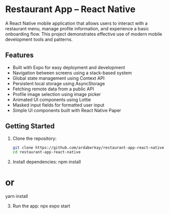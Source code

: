 # Restaurant App – React Native

A React Native mobile application that allows users to interact with a restaurant menu, manage profile information, and experience a basic onboarding flow. This project demonstrates effective use of modern mobile development tools and patterns.

## Features

- Built with Expo for easy deployment and development
- Navigation between screens using a stack-based system
- Global state management using Context API
- Persistent local storage using AsyncStorage
- Fetching remote data from a public API
- Profile image selection using image picker
- Animated UI components using Lottie
- Masked input fields for formatted user input
- Simple UI components built with React Native Paper

## Getting Started

1. Clone the repository:
   ```bash
   git clone https://github.com/ardaberkay/restaurant-app-react-native.git
   cd restaurant-app-react-native

2. Install dependencies:
npm install
# or
yarn install

3. Run the app:
npx expo start
